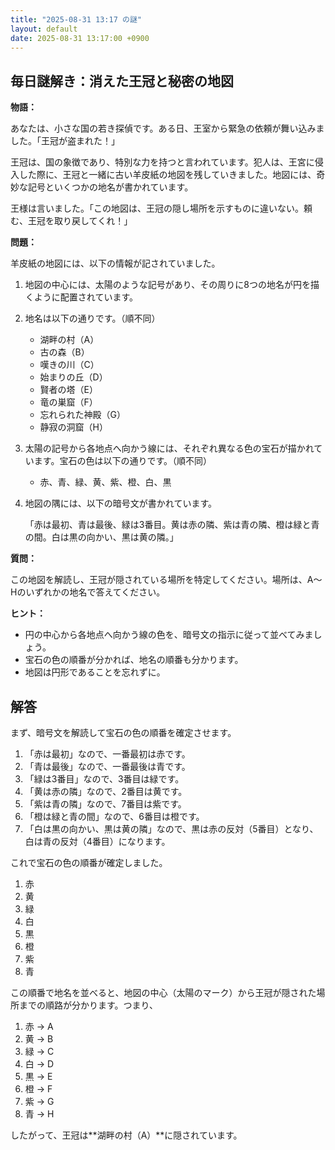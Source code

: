 ```yaml
---
title: "2025-08-31 13:17 の謎"
layout: default
date: 2025-08-31 13:17:00 +0900
---
```

## 毎日謎解き：消えた王冠と秘密の地図

**物語：**

あなたは、小さな国の若き探偵です。ある日、王室から緊急の依頼が舞い込みました。「王冠が盗まれた！」

王冠は、国の象徴であり、特別な力を持つと言われています。犯人は、王宮に侵入した際に、王冠と一緒に古い羊皮紙の地図を残していきました。地図には、奇妙な記号といくつかの地名が書かれています。

王様は言いました。「この地図は、王冠の隠し場所を示すものに違いない。頼む、王冠を取り戻してくれ！」

**問題：**

羊皮紙の地図には、以下の情報が記されていました。

1.  地図の中心には、太陽のような記号があり、その周りに8つの地名が円を描くように配置されています。
2.  地名は以下の通りです。（順不同）
    *   湖畔の村（A）
    *   古の森（B）
    *   嘆きの川（C）
    *   始まりの丘（D）
    *   賢者の塔（E）
    *   竜の巣窟（F）
    *   忘れられた神殿（G）
    *   静寂の洞窟（H）
3.  太陽の記号から各地点へ向かう線には、それぞれ異なる色の宝石が描かれています。宝石の色は以下の通りです。（順不同）
    *   赤、青、緑、黄、紫、橙、白、黒
4.  地図の隅には、以下の暗号文が書かれています。

    「赤は最初、青は最後、緑は3番目。黄は赤の隣、紫は青の隣、橙は緑と青の間。白は黒の向かい、黒は黄の隣。」

**質問：**

この地図を解読し、王冠が隠されている場所を特定してください。場所は、A～Hのいずれかの地名で答えてください。

**ヒント：**

*   円の中心から各地点へ向かう線の色を、暗号文の指示に従って並べてみましょう。
*   宝石の色の順番が分かれば、地名の順番も分かります。
*   地図は円形であることを忘れずに。

## 解答

まず、暗号文を解読して宝石の色の順番を確定させます。

1.  「赤は最初」なので、一番最初は赤です。
2.  「青は最後」なので、一番最後は青です。
3.  「緑は3番目」なので、3番目は緑です。
4.  「黄は赤の隣」なので、2番目は黄です。
5.  「紫は青の隣」なので、7番目は紫です。
6.  「橙は緑と青の間」なので、6番目は橙です。
7.  「白は黒の向かい、黒は黄の隣」なので、黒は赤の反対（5番目）となり、白は青の反対（4番目）になります。

これで宝石の色の順番が確定しました。

1.  赤
2.  黄
3.  緑
4.  白
5.  黒
6.  橙
7.  紫
8.  青

この順番で地名を並べると、地図の中心（太陽のマーク）から王冠が隠された場所までの順路が分かります。つまり、

1.  赤 → A
2.  黄 → B
3.  緑 → C
4.  白 → D
5.  黒 → E
6.  橙 → F
7.  紫 → G
8.  青 → H

したがって、王冠は**湖畔の村（A）**に隠されています。

